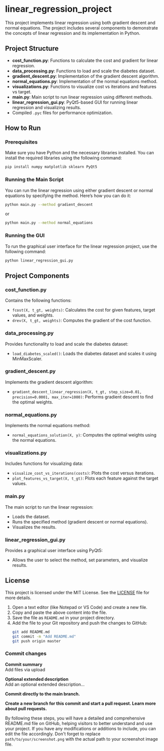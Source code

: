 # linear_regression_project

This project implements linear regression using both gradient descent and normal equations. The project includes several components to demonstrate the concepts of linear regression and its implementation in Python.

## Project Structure

- **cost_function.py**: Functions to calculate the cost and gradient for linear regression.
- **data_processing.py**: Functions to load and scale the diabetes dataset.
- **gradient_descent.py**: Implementation of the gradient descent algorithm.
- **normal_equations.py**: Implementation of the normal equations method.
- **visualizations.py**: Functions to visualize cost vs iterations and features vs target.
- **main.py**: Main script to run linear regression using different methods.
- **linear_regression_gui.py**: PyQt5-based GUI for running linear regression and visualizing results.
- Compiled `.pyc` files for performance optimization.

## How to Run

### Prerequisites

Make sure you have Python and the necessary libraries installed. You can install the required libraries using the following command:

```sh
pip install numpy matplotlib sklearn PyQt5
```

### Running the Main Script

You can run the linear regression using either gradient descent or normal equations by specifying the method. Here’s how you can do it:

```sh
python main.py --method gradient_descent
```

or

```sh
python main.py --method normal_equations
```

### Running the GUI

To run the graphical user interface for the linear regression project, use the following command:

```sh
python linear_regression_gui.py
```

## Project Components

### cost_function.py

Contains the following functions:

- `fcost(X, t_gt, weights)`: Calculates the cost for given features, target values, and weights.
- `drev(X, t_gt, weights)`: Computes the gradient of the cost function.

### data_processing.py

Provides functionality to load and scale the diabetes dataset:

- `load_diabetes_scaled()`: Loads the diabetes dataset and scales it using MinMaxScaler.

### gradient_descent.py

Implements the gradient descent algorithm:

- `gradient_descent_linear_regression(X, t_gt, step_size=0.01, precision=0.0001, max_iter=1000)`: Performs gradient descent to find the optimal weights.

### normal_equations.py

Implements the normal equations method:

- `normal_equations_solution(X, y)`: Computes the optimal weights using the normal equations.

### visualizations.py

Includes functions for visualizing data:

- `visualize_cost_vs_iterations(costs)`: Plots the cost versus iterations.
- `plot_features_vs_target(X, t_gt)`: Plots each feature against the target values.

### main.py

The main script to run the linear regression:

- Loads the dataset.
- Runs the specified method (gradient descent or normal equations).
- Visualizes the results.

### linear_regression_gui.py

Provides a graphical user interface using PyQt5:

- Allows the user to select the method, set parameters, and visualize results.

## License

This project is licensed under the MIT License. See the [LICENSE](LICENSE) file for more details.



1. Open a text editor (like Notepad or VS Code) and create a new file.
2. Copy and paste the above content into the file.
3. Save the file as `README.md` in your project directory.
4. Add the file to your Git repository and push the changes to GitHub:
    ```sh
    git add README.md
    git commit -m "Add README.md"
    git push origin master
    ```

### Commit changes

**Commit summary**  
Add files via upload

**Optional extended description**  
Add an optional extended description…

**Commit directly to the main branch.**

**Create a new branch for this commit and start a pull request. Learn more about pull requests.**

By following these steps, you will have a detailed and comprehensive README.md file on GitHub, helping visitors to better understand and use your project. If you have any modifications or additions to include, you can edit the file accordingly. Don't forget to replace `path/to/your/screenshot.png` with the actual path to your screenshot image file.
